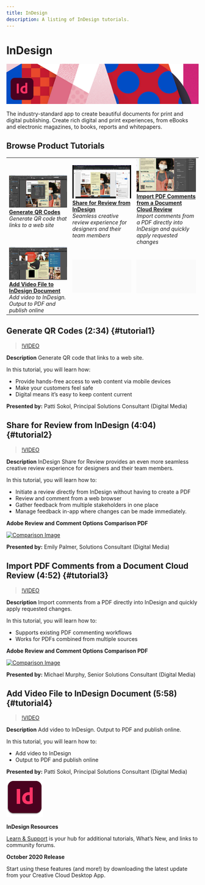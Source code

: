 ```yaml
---
title: InDesign
description: A listing of InDesign tutorials.
---
```


# InDesign

![Tutorial Hero Image](../assets/InDesign.jpg)

The industry-standard app to create beautiful documents for print and digital publishing. Create rich digital and print experiences, from eBooks and electronic magazines, to books, reports and whitepapers.

## Browse Product Tutorials

<table>
<tr>
 <td>
    <a href="indesign.md#tutorial1">
        <img alt="Generate QR Codes" src="../assets/InDesign_qrCodes_sokol_thumbnail.jpg" />
    </a>
    <div>
    <a href="indesign.md#tutorial1"><strong>Generate QR Codes</strong></a>
    </div>
    <em>Generate QR code that links to a web site</em>
    <br>
  </td>
  <td>
   <a href="indesign.md#tutorial2">
      <img alt="Share for Review from InDesign" src="../assets/indesign_shareforreview_palmer_thumbnail.jpg" />
   </a>
    <div>
   <a href="indesign.md#tutorial2"><strong>Share for Review from InDesign</strong></a>
    </div>
    <em>Seamless creative review experience for designers and their team members</em>
    <br>
  </td>
  <td>
    <a href="indesign.md#tutorial3">
        <img alt="Import PDF Comments from a Document 
Cloud Review" src="../assets/indesign_pdfcomments_murphy_thumbnail.jpg" />
    </a>
    <div>
    <a href="indesign.md#tutorial3"><strong>Import PDF Comments from a Document 
Cloud Review</strong></a>
    </div>
    <em>Import comments from a PDF directly into InDesign and quickly apply requested changes</em>
    <br>
  </td>
</tr>
<tr>
<td>
   <a href="indesign.md#tutorial4">
      <img alt="Add Video File to InDesign Document" src="../assets/indesign_video_sokol_thumbnail.jpg" />
   </a>
    <div>
   <a href="indesign.md#tutorial4"><strong>Add Video File to InDesign Document</strong></a>
    </div>
    <em>Add video to InDesign. Output to PDF and publish online</em>
    <br>
  </td>
 <td>
    <img alt="Spacer" src="../assets/Gray_thumbnail.png" />
    <div>
    <br>
 </td>
 <td>
    <img alt="Spacer" src="../assets/Gray_thumbnail.png" />
    <div>
    <br>
 </td>
</tr>
</table>

## Generate QR Codes (2:34) {#tutorial1}

>[!VIDEO](https://video.tv.adobe.com/v/326818?hidetitle=true)

**Description**
Generate QR code that links to a web site.

In this tutorial, you will learn how:
* Provide hands-free access to web content via mobile devices
* Make your customers feel safe
* Digital means it’s easy to keep content current

**Presented by:**
Patti Sokol, Principal Solutions Consultant (Digital Media)

## Share for Review from InDesign (4:04) {#tutorial2}

>[!VIDEO](https://video.tv.adobe.com/v/326824?hidetitle=true)

**Description**
InDesign Share for Review provides an even more seamless creative review experience for designers and their team members.

In this tutorial, you will learn how to:
* Initiate a review directly from InDesign without having to create a PDF
* Review and comment from a web browser 
* Gather feedback from multiple stakeholders in one place 
* Manage feedback in-app where changes can be made immediately.

**Adobe Review and Comment Options Comparison PDF**

[![Comparison Image](../assets/ComparisonPDF_thumbnail_96.jpg)](../assets/Adobe_Review_and_Comment_Comparisons.pdf) 

**Presented by:**
Emily Palmer, Solutions Consultant (Digital Media)

## Import PDF Comments from a Document Cloud Review (4:52) {#tutorial3}

>[!VIDEO](https://video.tv.adobe.com/v/326959?hidetitle=true)

**Description**
Import comments from a PDF directly into InDesign and quickly apply requested changes.

In this tutorial, you will learn how to:
* Supports existing PDF commenting workflows
* Works for PDFs combined from multiple sources

**Adobe Review and Comment Options Comparison PDF**

[![Comparison Image](../assets/ComparisonPDF_thumbnail_96.jpg)](../assets/Adobe_Review_and_Comment_Comparisons.pdf) 

**Presented by:**
Michael Murphy, Senior Solutions Consultant (Digital Media)

## Add Video File to InDesign Document (5:58) {#tutorial4}

>[!VIDEO](https://video.tv.adobe.com/v/326757?hidetitle=true)

**Description**
Add video to InDesign. Output to PDF and publish online. 

In this tutorial, you will learn how to:
* Add video to InDesign 
* Output to PDF and publish online

**Presented by:**
Patti Sokol, Principal Solutions Consultant (Digital Media)

![InDesignLogo](../assets/id_appicon_96.png)

**InDesign Resources**

[Learn & Support](https://helpx.adobe.com/support/indesign.html) is your hub for additional tutorials, What’s New, and links to community forums.

**October 2020 Release**

Start using these features (and more!) by downloading the latest update from your Creative Cloud Desktop App.